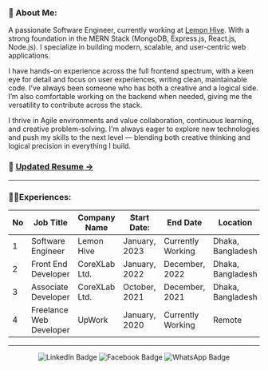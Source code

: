 ### 🐼 About Me:

A passionate Software Engineer, currently working at [Lemon Hive](https://www.lemonhive.com). With a strong foundation in the MERN Stack (MongoDB, Express.js, React.js, Node.js). I specialize in building modern, scalable, and user-centric web applications.

I have hands-on experience across the full frontend spectrum, with a keen eye for detail and focus on user experiences, writing clean, maintainable code. I’ve always been someone who has both a creative and a logical side. I’m also comfortable working on the backend when needed, giving me the versatility to contribute across the stack.

I thrive in Agile environments and value collaboration, continuous learning, and creative problem-solving. I'm always eager to explore new technologies and push my skills to the next level — blending both creative thinking and logical precision in everything I build.

### 📄 [Updated Resume →](https://docs.google.com/document/d/1gH-szU1aWrpSC1xykt6wUk5JrTs7DPVxeOEWjKrntvU)

<hr>

### 👨‍💼Experiences:

| No | Job Title | Company Name | Start Date:| End Date | Location |
| ------------- | ------------- | ---------- | ---------- | ---------- | ---------- |
| 1  | Software Engineer  | Lemon Hive | January, 2023 | Currently Working | Dhaka, Bangladesh |
| 2  | Front End Developer  | CoreXLab Ltd. | January, 2022 | December, 2022 | Dhaka, Bangladesh |
| 3  | Associate Developer  | CoreXLab Ltd. | October, 2021 | December, 2021 | Dhaka, Bangladesh |
| 4  | Freelance Web Developer  | UpWork | January, 2020 | Currently Working | Remote |

<hr>

<div id="badges" align="center">
  <a href="https://www.linkedin.com/in/connection-robin/" style="text-decoration: none;" target="_blank">
    <img src="https://img.shields.io/badge/LinkedIn-blue?style=for-the-badge&logo=linkedin&logoColor=white" alt="LinkedIn Badge"/>
  </a>
  
  <a href="https://www.facebook.com/Shahadat.R0bin" style="text-decoration: none;" target="_blank">
    <img src="https://img.shields.io/badge/Facebook-blue?style=for-the-badge&logo=facebook&logoColor=white" alt="Facebook Badge"/>
  </a>

  <a href="https://wa.me/+8801772493214" style="text-decoration: none;" target="_blank">
    <img src="https://img.shields.io/badge/WhatsApp-lightGreen?style=for-the-badge&logo=whatsapp&logoColor=white" alt="WhatsApp Badge"/>
  </a>
</div>

